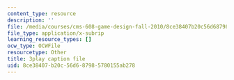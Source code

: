 ```yaml
---
content_type: resource
description: ''
file: /media/courses/cms-608-game-design-fall-2010/8ce38407b20c56d687985780155ab278_68573.vtt
file_type: application/x-subrip
learning_resource_types: []
ocw_type: OCWFile
resourcetype: Other
title: 3play caption file
uid: 8ce38407-b20c-56d6-8798-5780155ab278
---
```

